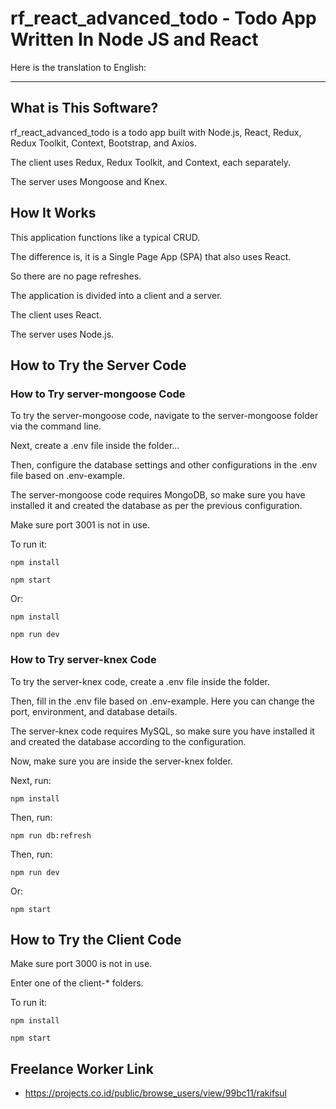 # rf_react_advanced_todo - Todo App Written In Node JS and React

Here is the translation to English:

---

## What is This Software?

rf_react_advanced_todo is a todo app built with Node.js, React, Redux, Redux Toolkit, Context, Bootstrap, and Axios.

The client uses Redux, Redux Toolkit, and Context, each separately.

The server uses Mongoose and Knex.

## How It Works

This application functions like a typical CRUD.

The difference is, it is a Single Page App (SPA) that also uses React.

So there are no page refreshes.

The application is divided into a client and a server.

The client uses React.

The server uses Node.js.

## How to Try the Server Code

### How to Try server-mongoose Code

To try the server-mongoose code, navigate to the server-mongoose folder via the command line.

Next, create a .env file inside the folder...

Then, configure the database settings and other configurations in the .env file based on .env-example.

The server-mongoose code requires MongoDB, so make sure you have installed it and created the database as per the previous configuration.

Make sure port 3001 is not in use.

To run it:

```
npm install
```

```
npm start
```

Or:

```
npm install
```

```
npm run dev
```

### How to Try server-knex Code

To try the server-knex code, create a .env file inside the folder.

Then, fill in the .env file based on .env-example. Here you can change the port, environment, and database details.

The server-knex code requires MySQL, so make sure you have installed it and created the database according to the configuration.

Now, make sure you are inside the server-knex folder.

Next, run:

```
npm install
```

Then, run:

```
npm run db:refresh
```

Then, run:

```
npm run dev
```

Or:

```
npm start
```

## How to Try the Client Code

Make sure port 3000 is not in use.

Enter one of the client-* folders.

To run it:

```
npm install
```

```
npm start
```

## Freelance Worker Link

- https://projects.co.id/public/browse_users/view/99bc11/rakifsul